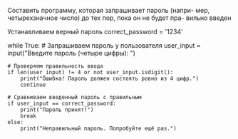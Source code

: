 
Составить программу, которая запрашивает пароль (напри- мер, четырехзначное число) до тех пор, пока он не будет пра- вильно введен


Устанавливаем верный пароль
correct_password = '1234'

while True:
    # Запрашиваем пароль у пользователя
    user_input = input("Введите пароль (четыре цифры): ")
    
    # Проверяем правильность ввода
    if len(user_input) != 4 or not user_input.isdigit():
        print("Ошибка! Пароль должен состоять ровно из 4 цифр.")
        continue
        
    # Сравниваем введенный пароль с правильным
    if user_input == correct_password:
        print("Пароль принят!")
        break
    else:
        print("Неправильный пароль. Попробуйте ещё раз.")
